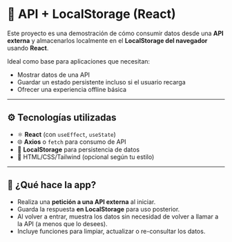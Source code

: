 # 🔁 API + LocalStorage (React)

Este proyecto es una demostración de cómo consumir datos desde una **API externa** y almacenarlos localmente en el **LocalStorage del navegador** usando **React**.

Ideal como base para aplicaciones que necesitan:

- Mostrar datos de una API
- Guardar un estado persistente incluso si el usuario recarga
- Ofrecer una experiencia offline básica

---

## ⚙️ Tecnologías utilizadas

- ⚛️ **React** (con `useEffect`, `useState`)
- 🌐 **Axios** o `fetch` para consumo de API
- 💾 **LocalStorage** para persistencia de datos
- 🎨 HTML/CSS/Tailwind (opcional según tu estilo)

---

## 🧠 ¿Qué hace la app?

- Realiza una **petición a una API externa** al iniciar.
- Guarda la respuesta **en LocalStorage** para uso posterior.
- Al volver a entrar, muestra los datos sin necesidad de volver a llamar a la API (a menos que lo desees).
- Incluye funciones para limpiar, actualizar o re-consultar los datos.
